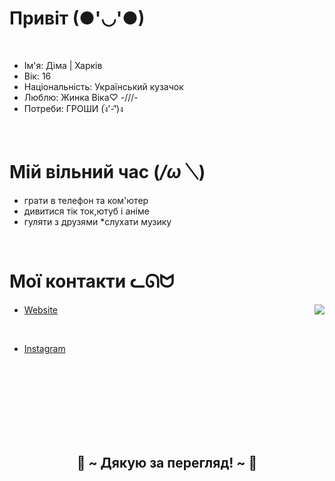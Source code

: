 
# Привіт (●'◡'●)
 <br>

* Ім'я: Діма | Харків
* Вік: 16
* Національність: Український кузачок
* Люблю: Жинка Віка♡ -///-
* Потреби: ГРОШИ (ง︡'-'︠)ง

 <br>
 
# Мій вільний час (*/ω＼*)
* грати в телефон та ком'ютер
* дивитися тік ток,ютуб і аніме
* гуляти з друзями
*слухати музику
 <br>

# Мої контакти ᓚᘏᗢ
<img src="https://i.pinimg.com/originals/8d/4b/77/8d4b77c44b7a68c0fd609411e2c0ec3c.gif" align="right">


* [Website](https://kharkovkent.github.io/kent-website/)
 <br>
  
* [Instagram](https://www.instagram.com/kharkov_kent?igsh=aHdncXFqM2t5bXFm)

 <br>
  <br>
  <br>
  <br>
<br>
<br>
<br>
  </div>
</div>
<h2 align="center">💖 ~ Дякую за перегляд! ~ 💖</h2>
<div align="center">
